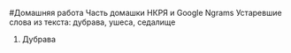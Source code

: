 #Домашняя работа
Часть домашки НКРЯ и Google Ngrams
Устаревшие слова из текста: дубрава, ушеса, седалище
1. Дубрава
